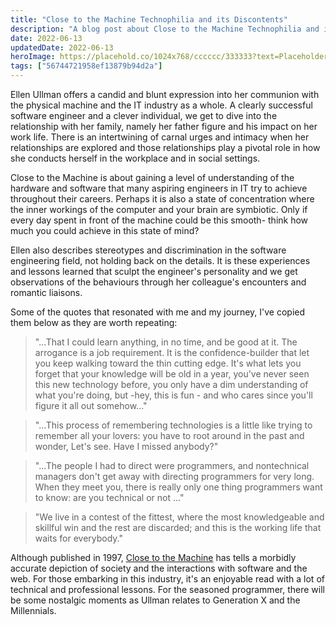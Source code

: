 ```yaml
---
title: "Close to the Machine Technophilia and its Discontents"
description: "A blog post about Close to the Machine Technophilia and its Discontents"
date: 2022-06-13
updatedDate: 2022-06-13
heroImage: https://placehold.co/1024x768/cccccc/333333?text=Placeholder
tags: ["56744721958ef13879b94d2a"]
---
```


Ellen Ullman offers a candid and blunt expression into her communion with the physical machine and the IT industry as a whole. A clearly successful software engineer and a clever individual, we get to dive into the relationship with her family, namely her father figure and his impact on her work life. There is an intertwining of carnal urges and intimacy when her relationships are explored and those relationships play a pivotal role in how she conducts herself in the workplace and in social settings.

Close to the Machine is about gaining a level of understanding of the hardware and software that many aspiring engineers in IT try to achieve throughout their careers. Perhaps it is also a state of concentration where the inner workings of the computer and your brain are symbiotic. Only if every day spent in front of the machine could be this smooth- think how much you could achieve in this state of mind?

Ellen also describes stereotypes and discrimination in the software engineering field, not holding back on the details. It is these experiences and lessons learned that sculpt the engineer's personality and we get observations of the behaviours through her colleague's encounters and romantic liaisons.

Some of the quotes that resonated with me and my journey, I've copied them below as they are worth repeating:
> "...That I could learn anything, in no time, and be good at it. The arrogance is a job requirement. It is the confidence-builder that let you keep walking toward the thin cutting edge. It's what lets you forget that your knowledge will be old in a year, you've never seen this new technology  before, you only have a dim understanding of what you're doing, but -hey, this is fun - and who cares since you'll figure it all out somehow..."

> "...This process of remembering technologies is a little like trying to remember all your lovers: you have to root around in the past and wonder, Let's see. Have I missed anybody?"

> "...The people I had to direct were programmers, and nontechnical managers don't get away with directing programmers for very long. When they meet you, there is really only one thing programmers want to know: are you technical or not ..."

> "We live in a contest of the fittest, where the most knowledgeable and skillful win and the rest are discarded; and this is the working life that waits for everybody."


Although published in 1997, [Close to the Machine](https://www.goodreads.com/book/show/486625.Close_to_the_Machine) has tells a morbidly accurate depiction of society and the interactions with software and the web. For those embarking in this industry, it's an enjoyable read with a lot of technical and professional lessons. For the seasoned programmer, there will be some nostalgic moments as Ullman relates to Generation X and the Millennials. 
